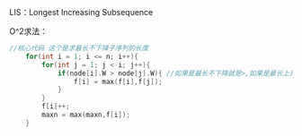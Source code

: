 LIS：Longest Increasing Subsequence 

O^2求法：

```c++
//核心代码 这个是求最长不下降子序列的长度
	for(int i = 1; i <= n; i++){
		for(int j = 1; j < i; j++){
			if(node[i].W > node[j].W){ //如果是最长不下降就是>,如果是最长上升的长度就是>=;
				f[i] = max(f[i],f[j]);
			}
		}
		f[i]++;
		maxn = max(maxn,f[i]);
	}
```

